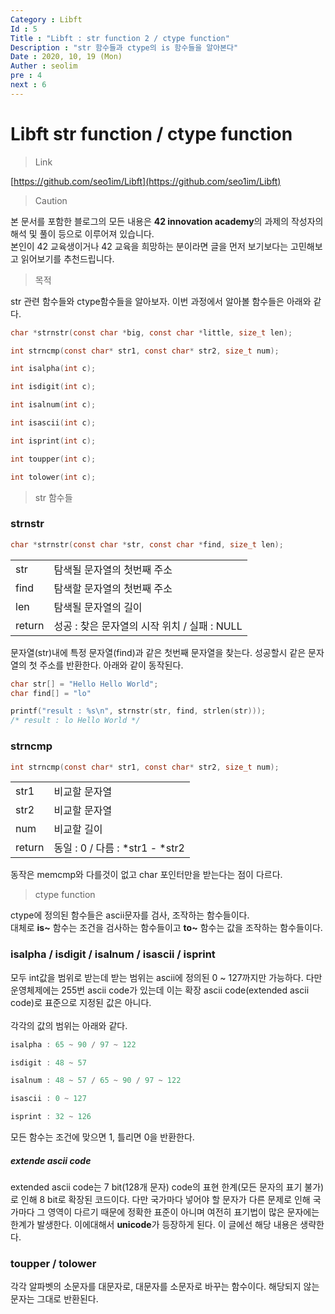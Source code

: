 ```yaml
---
Category : Libft
Id : 5
Title : "Libft : str function 2 / ctype function"
Description : "str 함수들과 ctype의 is 함수들을 알아본다"
Date : 2020, 10, 19 (Mon)
Auther : seolim
pre : 4
next : 6
---
```



# Libft str function / ctype function
> Link

[https://github.com/seo1im/Libft](https://github.com/seo1im/Libft)

> Caution

본 문서를 포함한 블로그의 모든 내용은 <b>42 innovation academy</b>의 과제의 작성자의 해석 및 풀이 등으로 이루어져 있습니다.</br>본인이 42 교육생이거나 42 교육을 희망하는 분이라면 글을 먼저 보기보다는 고민해보고 읽어보기를 추천드립니다.


> 목적

str 관련 함수들와 ctype함수들을 알아보자. 이번 과정에서 알아볼 함수들은 아래와 같다.

```c
char *strnstr(const char *big, const char *little, size_t len);

int strncmp(const char* str1, const char* str2, size_t num);

int isalpha(int c);

int isdigit(int c);

int isalnum(int c);

int isascii(int c);

int isprint(int c);

int toupper(int c);

int tolower(int c);
```

> str 함수들

### strnstr
```c
char *strnstr(const char *str, const char *find, size_t len);
```

<table>
    <tr>
        <td class="title">str</td>
        <td>탐색될 문자열의 첫번째 주소</td>
    </tr>
    <tr>
        <td class="title">find</td>
        <td>탐색할 문자열의 첫번째 주소</td>
    </tr>
    <tr>
        <td class="title">len</td>
        <td>탐색될 문자열의 길이</td>
    </tr>
    <tr>
        <td class="title">return</td>
        <td>성공 : 찾은 문자열의 시작 위치 / 실패 : NULL</td>
    </tr>
</table>


문자열(str)내에 특정 문자열(find)과 같은 첫번째 문자열을 찾는다. 성공할시 같은 문자열의 첫 주소를 반환한다. 아래와 같이 동작된다.

```c
char str[] = "Hello Hello World";
char find[] = "lo"

printf("result : %s\n", strnstr(str, find, strlen(str)));
/* result : lo Hello World */
```

### strncmp
```c
int strncmp(const char* str1, const char* str2, size_t num);
```
<table>
    <tr>
        <td class="title">str1</td>
        <td>비교할 문자열</td>
    </tr>
    <tr>
        <td class="title">str2</td>
        <td>비교할 문자열</td>
    </tr>
    <tr>
        <td class="title">num</td>
        <td>비교할 길이</td>
    </tr>
    <tr>
        <td class="title">return</td>
        <td>동일 : 0 / 다름 : *str1 - *str2</td>
    </tr>
</table>

동작은 memcmp와 다를것이 없고 char 포인터만을 받는다는 점이 다르다.

> ctype function

ctype에 정의된 함수들은 ascii문자를 검사, 조작하는 함수들이다.</br>대체로 **is~** 함수는 조건을 검사하는 함수들이고 **to~** 함수는 값을 조작하는 함수들이다.

### isalpha / isdigit / isalnum / isascii / isprint
모두 int값을 범위로 받는데 받는 범위는 ascii에 정의된 0 ~ 127까지만 가능하다. 다만 운영체제에는 255번 ascii code가 있는데 이는 확장 ascii code(extended ascii code)로 표준으로 지정된 값은 아니다.</br></br>각각의 값의 범위는 아래와 같다.

```c
isalpha : 65 ~ 90 / 97 ~ 122

isdigit : 48 ~ 57

isalnum : 48 ~ 57 / 65 ~ 90 / 97 ~ 122

isascii : 0 ~ 127

isprint : 32 ~ 126
```

모든 함수는 조건에 맞으면 1, 틀리면 0을 반환한다.

##### extende ascii code
extended ascii code는 7 bit(128개 문자) code의 표현 한계(모든 문자의 표기 불가)로 인해 8 bit로 확장된 코드이다. 다만 국가마다 넣어야 할 문자가 다른 문제로 인해 국가마다 그 영역이 다르기 때문에 정확한 표준이 아니며 여전히 표기법이 많은 문자에는 한계가 발생한다. 이에대해서 **unicode**가 등장하게 된다. 이 글에선 해당 내용은 생략한다.

### toupper / tolower
각각 알파벳의 소문자를 대문자로, 대문자를 소문자로 바꾸는 함수이다. 해당되지 않는 문자는 그대로 반환된다.